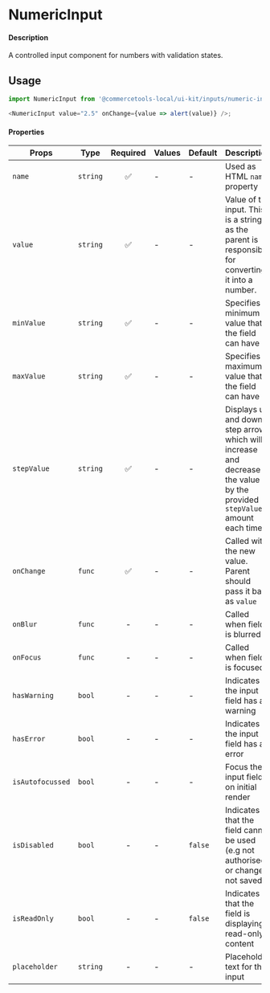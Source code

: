 # NumericInput

#### Description

A controlled input component for numbers with validation states.

## Usage

```js
import NumericInput from '@commercetools-local/ui-kit/inputs/numeric-input';

<NumericInput value="2.5" onChange={value => alert(value)} />;
```

#### Properties

| Props            | Type     | Required | Values | Default | Description                                                                                                              |
| ---------------- | -------- | :------: | ------ | ------- | ------------------------------------------------------------------------------------------------------------------------ |
| `name`           | `string` |    ✅    | -      | -       | Used as HTML `name` property                                                                                             |
| `value`          | `string` |    ✅    | -      | -       | Value of the input. This is a string as the parent is responsible for converting it into a number.                       |
| `minValue`       | `string` |    ✅    | -      | -       | Specifies a minimum value that the field can have                                                                        |
| `maxValue`       | `string` |    ✅    | -      | -       | Specifies a maximum value that the field can have                                                                        |
| `stepValue`      | `string` |    ✅    | -      | -       | Displays up and down step arrows which will increase and decrease the value by the provided `stepValue` amount each time |
| `onChange`       | `func`   |    ✅    | -      | -       | Called with the new value. Parent should pass it back as `value`                                                         |
| `onBlur`         | `func`   |    -     | -      | -       | Called when field is blurred                                                                                             |
| `onFocus`        | `func`   |    -     | -      | -       | Called when field is focused                                                                                             |
| `hasWarning`     | `bool`   |    -     | -      | -       | Indicates the input field has a warning                                                                                  |
| `hasError`       | `bool`   |    -     | -      | -       | Indicates the input field has an error                                                                                   |
| `isAutofocussed` | `bool`   |    -     | -      | -       | Focus the input field on initial render                                                                                  |
| `isDisabled`     | `bool`   |    -     | -      | `false` | Indicates that the field cannot be used (e.g not authorised, or changes not saved)                                       |
| `isReadOnly`     | `bool`   |    -     | -      | `false` | Indicates that the field is displaying read-only content                                                                 |
| `placeholder`    | `string` |    -     | -      | -       | Placeholder text for the input                                                                                           |
